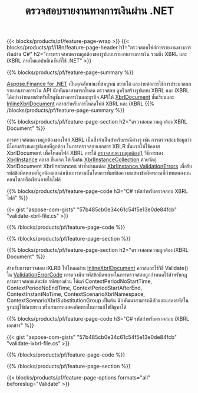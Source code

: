﻿---
title: ตรวจสอบรายงานทางการเงินผ่าน .NET
url: /th/net/validate/
description:  C# รหัสสำหรับตรวจสอบรายงานทางการเงินในไฟล์ XBRL และ iXBRL ผ่านไลบรารี .NET
---
{{< blocks/products/pf/feature-page-wrap >}}
{{< blocks/products/pf/i18n/feature-page-header h1="ตรวจสอบไฟล์การรายงานทางการเงินผ่าน C#" h2="การตรวจสอบความถูกต้องของรูปแบบรายงานทางการเงิน รวมถึง XBRL และ iXBRL ภายในแอปพลิเคชันที่ใช้ .NET" >}}

{{% blocks/products/pf/feature-page-summary %}}

[Aspose.Finance for .NET](https://products.aspose.com/finance/net/) เป็นคุณลักษณะที่สมบูรณ์ ขยายได้ และง่ายต่อการใช้การประมวลผลรายงานทางการเงิน API นักพัฒนาสามารถโหลด ตรวจสอบ ดูหรือสร้างรูปแบบ XBRL และ iXBRL ได้อย่างง่ายดายสำหรับโซลูชันทางการเงินและธุรกิจ APIให้ [XbrlDocument](https://apireference.aspose.com/finance/net/aspose.finance.xbrl/xbrldocument) ชั้นเรียนและ  [InlineXbrlDocument](https://apireference.aspose.com/finance/net/aspose.finance.xbrl.inline/inlinexbrldocument) คลาสสำหรับการโหลดไฟล์ XBRL และ iXBRL
{{% /blocks/products/pf/feature-page-summary %}}

{{% blocks/products/pf/feature-page-section h2="ตรวจสอบความถูกต้อง XBRL Document" %}}

การตรวจสอบความถูกต้องของไฟล์ XBRL เป็นสิ่งจำเป็นสำหรับกรณีต่างๆ เช่น การตรวจสอบข้อมูลว่ามีโครงสร้างและรูปแบบที่ถูกต้อง ในการตรวจสอบเอกสาร XBLR ขั้นแรกให้ใช้คลาส XbrlDocument เพื่อโหลดไฟล์ XBRL การใช้ [ตรวจสอบความถูกต้อง()](https://apireference.aspose.com/finance/net/aspose.finance.xbrl/xbrlinstance/methods/validate) วิธีการของ [XbrlInstance](https://apireference.aspose.com/finance/net/aspose.finance.xbrl/xbrlinstance) คลาส ขั้นแรก ให้เริ่มต้น [XbrlInstanceCollection](https://apireference.aspose.com/finance/net/aspose.finance.xbrl/xbrlinstancecollection) ด้วยวัตถุ XbrlDocument XbrlInstances ทำซ้ำผ่านแต่ละ [XbrlInstance.ValidationErrors](https://apireference.aspose.com/finance/net/aspose.finance.xbrl/xbrlinstance/properties/validationerrors) เพื่อรับรหัสข้อผิดพลาดที่ถูกต้องและดำเนินการตามนั้นโดยการพิมพ์ข้อความแสดงข้อผิดพลาดที่กำหนดเองบนคอนโซลหรือเขียนภายในไฟล์

{{% blocks/products/pf/feature-page-code h3="C# รหัสสำหรับตรวจสอบ XBRL ไฟล์" %}}

{{< gist "aspose-com-gists" "57b485cb0e34c61c54f5e13e0de84fcb" "validate-xbrl-file.cs" >}} 

{{% /blocks/products/pf/feature-page-code %}}

{{% /blocks/products/pf/feature-page-section %}}

{{% blocks/products/pf/feature-page-section h2="ตรวจสอบความถูกต้อง iXBRL Document" %}}

สำหรับการตรวจสอบ iXLRB ให้โหลดผ่าน [InlineXbrlDocument](https://apireference.aspose.com/finance/net/aspose.finance.xbrl.inline/inlinexbrldocument) คลาสและใช้วิธี Validate() ใน [ValidationErrorCode](https://apireference.aspose.com/finance/net/aspose.finance.xbrl.validator/validationerrorcode) การแจงนับ รหัสข้อผิดพลาดในการตรวจสอบถูกกำหนดไว้สำหรับกฎการตรวจสอบแต่ละข้อ รหัสบางส่วน ได้แก่ ContextPeriodNoStartTime, ContextPeriodNoEndTime, ContextPeriodStartAfterEnd, ContextInstantNoTime, ContextScenarioXbrlNamespace, ContextScenarioXbrlSubstitutionGroup เป็นต้น นักพัฒนาสามารถดีบักและแสดงรหัสในฐานะผู้ใช้ปลายทาง หรือสามารถแสดงทิศทางในการแก้ไขปัญหาได้

{{% blocks/products/pf/feature-page-code h3="C# รหัสสำหรับตรวจสอบ iXBRL เอกสาร" %}}

{{< gist "aspose-com-gists" "57b485cb0e34c61c54f5e13e0de84fcb" "validate-ixbrl-file.cs" >}}

{{% /blocks/products/pf/feature-page-code %}}

{{% /blocks/products/pf/feature-page-section %}}

{{< blocks/products/pf/feature-page-options formats="all" beforeslug="Validate" >}}